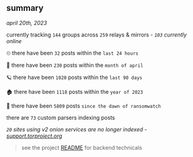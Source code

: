 
## summary
_april 20th, 2023_

currently tracking `144` groups across `259` relays & mirrors - _`103` currently online_

⏲ there have been `32` posts within the `last 24 hours`

🦈 there have been `230` posts within the `month of april`

🪐 there have been `1020` posts within the `last 90 days`

🏚 there have been `1118` posts within the `year of 2023`

🦕 there have been `5809` posts `since the dawn of ransomwatch`

there are `73` custom parsers indexing posts

_`20` sites using v2 onion services are no longer indexed - [support.torproject.org](https://support.torproject.org/onionservices/v2-deprecation/)_

> see the project [README](https://github.com/joshhighet/ransomwatch#ransomwatch--) for backend technicals

